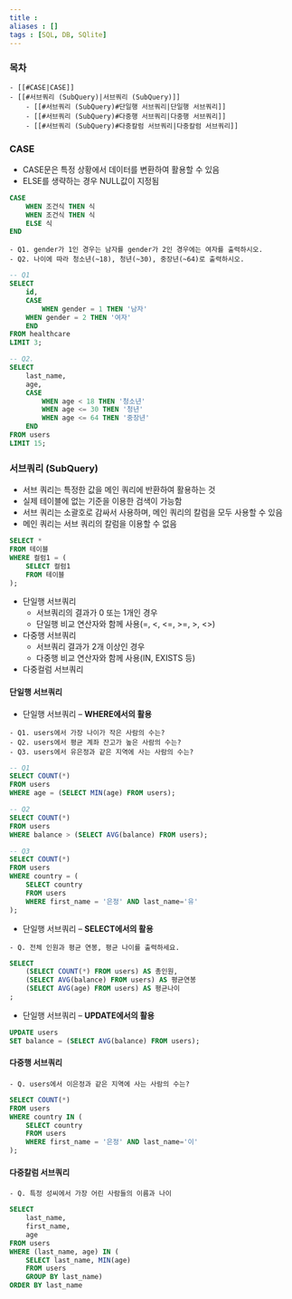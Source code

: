 ```yaml
---
title : 
aliases : []
tags : [SQL, DB, SQlite]
---
```


### 목차
```ad-note
- [[#CASE|CASE]]
- [[#서브쿼리 (SubQuery)|서브쿼리 (SubQuery)]]
	- [[#서브쿼리 (SubQuery)#단일행 서브쿼리|단일행 서브쿼리]]
	- [[#서브쿼리 (SubQuery)#다중행 서브쿼리|다중행 서브쿼리]]
	- [[#서브쿼리 (SubQuery)#다중칼럼 서브쿼리|다중칼럼 서브쿼리]]
```


### CASE
- CASE문은 특정 상황에서 데이터를 변환하여 활용할 수 있음 
- ELSE를 생략하는 경우 NULL값이 지정됨

```sql
CASE 
	WHEN 조건식 THEN 식
	WHEN 조건식 THEN 식
	ELSE 식
END
```

```ad-question
- Q1. gender가 1인 경우는 남자를 gender가 2인 경우에는 여자를 출력하시오.
- Q2. 나이에 따라 청소년(~18), 청년(~30), 중장년(~64)로 출력하시오.
```

```sql
-- Q1
SELECT
	id,
	CASE
		WHEN gender = 1 THEN '남자'
	WHEN gender = 2 THEN '여자'
	END
FROM healthcare
LIMIT 3;

-- Q2.
SELECT
	last_name,
	age,
	CASE
		WHEN age < 18 THEN '청소년'
		WHEN age <= 30 THEN '청년'
		WHEN age <= 64 THEN '중장년'
	END
FROM users
LIMIT 15;
```

### 서브쿼리 (SubQuery)
- 서브 쿼리는 특정한 값을 메인 쿼리에 반환하여 활용하는 것
- 실제 테이블에 없는 기준을 이용한 검색이 가능함
- 서브 쿼리는 소괄호로 감싸서 사용하며, 메인 쿼리의 칼럼을 모두 사용할 수 있음
- 메인 쿼리는 서브 쿼리의 칼럼을 이용할 수 없음

```sql
SELECT * 
FROM 테이블 
WHERE 컬럼1 = ( 
	SELECT 컬럼1 
	FROM 테이블 
);
```

- 단일행 서브쿼리
	- 서브쿼리의 결과가 0 또는 1개인 경우
	- 단일행 비교 연산자와 함께 사용(=, <, <=, >=, >, <>)
- 다중행 서브쿼리
	- 서브쿼리 결과가 2개 이상인 경우
	- 다중행 비교 연산자와 함께 사용(IN, EXISTS 등)
- 다중컬럼 서브쿼리

#### 단일행 서브쿼리
- 단일행 서브쿼리 – **WHERE에서의 활용**
```ad-question
- Q1. users에서 가장 나이가 작은 사람의 수는?
- Q2. users에서 평균 계좌 잔고가 높은 사람의 수는?
- Q3. users에서 유은정과 같은 지역에 사는 사람의 수는?
```

```sql
-- Q1
SELECT COUNT(*) 
FROM users 
WHERE age = (SELECT MIN(age) FROM users);

-- Q2
SELECT COUNT(*) 
FROM users 
WHERE balance > (SELECT AVG(balance) FROM users);

-- Q3
SELECT COUNT(*)
FROM users
WHERE country = ( 
	SELECT country 
	FROM users 
	WHERE first_name = '은정' AND last_name='유'
);
```

-  단일행 서브쿼리 – **SELECT에서의 활용**
```ad-question
- Q. 전체 인원과 평균 연봉, 평균 나이를 출력하세요.
```

```sql
SELECT 
	(SELECT COUNT(*) FROM users) AS 총인원, 
	(SELECT AVG(balance) FROM users) AS 평균연봉 
	(SELECT AVG(age) FROM users) AS 평균나이
;
```


-  단일행 서브쿼리 – **UPDATE에서의 활용**
```sql
UPDATE users 
SET balance = (SELECT AVG(balance) FROM users);
```


#### 다중행 서브쿼리
```ad-question
- Q. users에서 이은정과 같은 지역에 사는 사람의 수는?
```

```sql
SELECT COUNT(*) 
FROM users 
WHERE country IN ( 
	SELECT country 
	FROM users 
	WHERE first_name = '은정' AND last_name='이' 
);
```


#### 다중칼럼 서브쿼리
```ad-question
- Q. 특정 성씨에서 가장 어린 사람들의 이름과 나이
```

```sql
SELECT 
	last_name, 
	first_name, 
	age 
FROM users 
WHERE (last_name, age) IN ( 
	SELECT last_name, MIN(age) 
	FROM users 
	GROUP BY last_name) 
ORDER BY last_name
```
